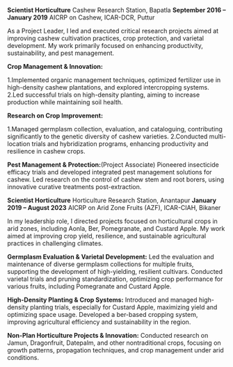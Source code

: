 **Scientist Horticulture**
Cashew Research Station, Bapatla
**September 2016 – January 2019**
AICRP on Cashew, ICAR-DCR, Puttur

As a Project Leader, I led and executed critical research projects aimed at improving cashew cultivation practices, crop protection, and varietal development. My work primarily focused on enhancing productivity, sustainability, and pest management.

  **Crop Management & Innovation:**
  
1.Implemented organic management techniques, optimized fertilizer use in high-density cashew plantations, and explored intercropping systems.
2.Led successful trials on high-density planting, aiming to increase production while maintaining soil health.

  **Research on Crop Improvement:**
  
1.Managed germplasm collection, evaluation, and cataloguing, contributing significantly to the genetic diversity of cashew varieties.
2.Conducted multi-location trials and hybridization programs, enhancing productivity and resilience in cashew crops.

  **Pest Management & Protection:**(Project Associate)
Pioneered insecticide efficacy trials and developed integrated pest management solutions for cashew.
Led research on the control of cashew stem and root borers, using innovative curative treatments post-extraction.

**Scientist Horticulture**
Horticulture Research Station, Anantapur
**January 2019 – August 2023**
AICRP on Arid Zone Fruits (AZF), ICAR-CIAH, Bikaner

In my leadership role, I directed projects focused on horticultural crops in arid zones, including Aonla, Ber, Pomegranate, and Custard Apple. My work aimed at improving crop yield, resilience, and sustainable agricultural practices in challenging climates.

  **Germplasm Evaluation & Varietal Development:**
Led the evaluation and maintenance of diverse germplasm collections for multiple fruits, supporting the development of high-yielding, resilient cultivars.
Conducted varietal trials and pruning standardization, optimizing crop performance for various fruits, including Pomegranate and Custard Apple.

  **High-Density Planting & Crop Systems:**
Introduced and managed high-density planting trials, especially for Custard Apple, maximizing yield and optimizing space usage.
Developed a ber-based cropping system, improving agricultural efficiency and sustainability in the region.

  **Non-Plan Horticulture Projects & Innovation:**
Conducted research on Jamun, Dragonfruit, Datepalm, and other nontraditional crops, focusing on growth patterns, propagation techniques, and crop management under arid conditions.


